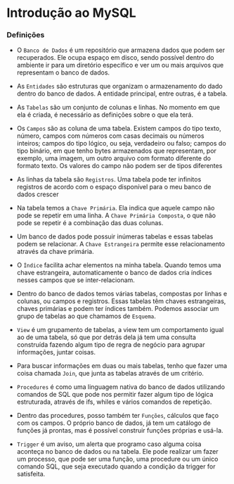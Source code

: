 # Introdução ao MySQL

### Definições

- O `Banco de Dados` é um repositório que armazena dados que podem ser recuperados. Ele ocupa espaço em disco, sendo possível dentro do ambiente ir para um diretório específico e ver um ou mais arquivos que representam o banco de dados.

- As `Entidades` são estruturas que organizam o armazenamento do dado dentro do banco de dados. A entidade principal, entre outras, é a tabela. 

- As `Tabelas` são um conjunto de colunas e linhas. No momento em que ela é criada, é necessário as definições sobre o que ela terá.

- Os `Campos` são as coluna de uma tabela. Existem campos do tipo texto, número, campos com números com casas decimais ou números inteiros; campos do tipo lógico, ou seja, verdadeiro ou falso; campos do tipo binário, em que tenho bytes armazenados que representam, por exemplo, uma imagem, um outro arquivo com formato diferente do formato texto. Os valores do campo não podem ser de tipos diferentes

- As linhas da tabela são `Registros`. Uma tabela pode ter infinitos registros de acordo com o espaço disponível para o meu banco de dados crescer

- Na tabela temos a `Chave Primária`. Ela indica que aquele campo não pode se repetir em uma linha. A `Chave Primária Composta`, o que não pode se repetir é a combinação das duas colunas. 

- Um banco de dados pode possuir inúmeras tabelas e essas tabelas podem se relacionar. A `Chave Estrangeira` permite esse relacionamento através da chave primária.

- O `Índice` facilita achar elementos na minha tabela. Quando temos uma chave estrangeira, automaticamente o banco de dados cria índices nesses campos que se inter-relacionam.

- Dentro do banco de dados temos várias tabelas, compostas por linhas e colunas, ou campos e registros. Essas tabelas têm chaves estrangeiras, chaves primárias e podem ter índices também. Podemos associar um grupo de tabelas ao que chamamos de `Esquema`.

- `View` é um grupamento de tabelas, a view tem um comportamento igual ao de uma tabela, só que por detrás dela já tem uma consulta construída fazendo algum tipo de regra de negócio para agrupar informações, juntar coisas.

- Para buscar informações em duas ou mais tabelas, tenho que fazer uma coisa chamada `Join`, que junta as tabelas através de um critério.

- `Procedures`  é como uma linguagem nativa do banco de dados utilizando comandos de SQL que pode nos permitir fazer algum tipo de lógica estruturada, através de ifs, whiles e vários comandos de repetição. 

- Dentro das procedures, posso também ter `Funções`, cálculos que faço com os campos. O próprio banco de dados, já tem um catálogo de funções já prontas, mas é possível construir funções próprias e usá-la.

- ``Trigger`` é um aviso, um alerta que programo caso alguma coisa aconteça no banco de dados ou na tabela. Ele pode realizar um fazer um processo, que pode ser uma função, uma procedure ou um único comando SQL, que seja executado quando a condição da trigger for satisfeita.

